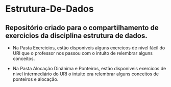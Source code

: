 # Estrutura-De-Dados

## Repositório criado para o compartilhamento de exercicios da disciplina estrutura de dados.

* Na Pasta Exercicios, estão disponiveis alguns exercicos de nivel fácil do URI que o professor nos passou com o intuito de relembrar alguns conceitos.

* Na Pasta Alocação Dinânima e Ponteiros, estão disponiveis exercicos de nivel intermediário do URI o intuito era relembrar alguns conceitos de ponteiros e alocação.

